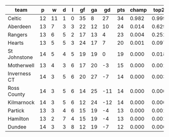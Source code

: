 |     team     | p  | w  | d | l | gf | ga | gd  | pts | champ | top2  | top3  | top4  |  5-7  | bot4  | bot3  | bot2  |
|--------------|----|----|---|---|----|----|-----|-----|-------|-------|-------|-------|-------|-------|-------|-------|
| Celtic       | 12 | 11 | 1 | 0 | 35 |  8 |  27 |  34 | 0.982 | 0.999 | 1.000 | 1.000 | 0.000 | 0.000 | 0.000 | 0.000|
| Aberdeen     | 13 |  7 | 3 | 3 | 22 | 12 |  10 |  24 | 0.014 | 0.629 | 0.880 | 0.967 | 0.032 | 0.000 | 0.000 | 0.000|
| Rangers      | 13 |  6 | 5 | 2 | 17 | 13 |   4 |  23 | 0.004 | 0.252 | 0.644 | 0.860 | 0.133 | 0.003 | 0.001 | 0.000|
| Hearts       | 13 |  5 | 5 | 3 | 24 | 17 |   7 |  20 | 0.001 | 0.097 | 0.331 | 0.667 | 0.293 | 0.020 | 0.007 | 0.002|
| St Johnstone | 14 |  5 | 4 | 5 | 19 | 19 |   0 |  19 | 0.000 | 0.018 | 0.095 | 0.279 | 0.553 | 0.092 | 0.050 | 0.024|
| Motherwell   | 13 |  4 | 3 | 6 | 17 | 20 |  -3 |  15 | 0.000 | 0.001 | 0.005 | 0.023 | 0.236 | 0.620 | 0.475 | 0.320|
| Inverness CT | 14 |  3 | 5 | 6 | 20 | 27 |  -7 |  14 | 0.000 | 0.003 | 0.021 | 0.079 | 0.450 | 0.337 | 0.224 | 0.127|
| Ross County  | 14 |  3 | 5 | 6 | 14 | 25 | -11 |  14 | 0.000 | 0.000 | 0.003 | 0.017 | 0.212 | 0.653 | 0.513 | 0.358|
| Kilmarnock   | 14 |  3 | 5 | 6 | 12 | 24 | -12 |  14 | 0.000 | 0.000 | 0.001 | 0.011 | 0.170 | 0.706 | 0.574 | 0.421|
| Partick      | 13 |  3 | 4 | 6 | 15 | 19 |  -4 |  13 | 0.000 | 0.001 | 0.008 | 0.039 | 0.340 | 0.478 | 0.339 | 0.217|
| Hamilton     | 13 |  2 | 7 | 4 | 15 | 19 |  -4 |  13 | 0.000 | 0.001 | 0.007 | 0.031 | 0.282 | 0.557 | 0.421 | 0.275|
| Dundee       | 14 |  3 | 3 | 8 | 12 | 19 |  -7 |  12 | 0.000 | 0.000 | 0.007 | 0.029 | 0.300 | 0.533 | 0.395 | 0.256|
